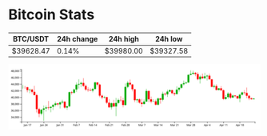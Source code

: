 # Bitcoin Stats

BTC/USDT|24h change|24h high|24h low|
|---|---|---|---|
|$39628.47|0.14%|$39980.00|$39327.58|

<img src="./chart.svg">
